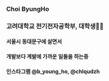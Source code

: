 <H3> Choi ByungHo

<H3> 고려대학교 전기전자공학부, 대학생🐯💡

  
  
  
  
  
<H4> 서울시 동대문구에 살면서
  
<H4> 개발보다 계발에 가까운 일들을 하는중
  
<H4> 인스타그램 @b_young_ho, @chlqudzh
  
<!---
bankochoi/bankochoi is a ✨ special ✨ repository because its `README.md` (this file) appears on your GitHub profile.
You can click the Preview link to take a look at your changes.
--->
